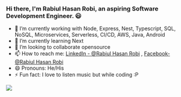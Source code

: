 ### Hi there, I'm Rabiul Hasan Robi, an aspiring Software Development Engineer. :smiley:




- 🔭 I’m currently working with Node, Express, Nest, Typescript, SQL, NoSQL, Microservices, Serverless, CI/CD, AWS, Java, Android
- 🌱 I’m currently learning Next
- 👯 I’m looking to collaborate opensource
- 📫 How to reach me: [LinkedIn - @Rabiul Hasan Robi](https://www.linkedin.com/in/rabiul-hasan-robi-93a50b1a9/) , [Facebook- @Rabiul Hasan Robi](https://www.facebook.com/rhrobi.2015/)
- 😄 Pronouns: He/His
- ⚡ Fun fact: I love to listen  music but while coding :P

 

<img src="https://github-readme-stats.vercel.app/api?username=robi042&&show_icons=true&title_color=ffffff&icon_color=bb2acf&text_color=daf7dc&bg_color=151515"/>
